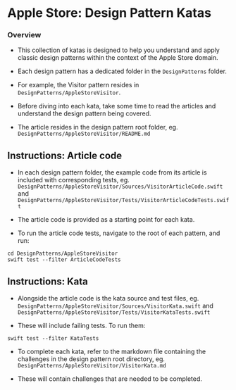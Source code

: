 # Apple Store: Design Pattern Katas

### Overview

- This collection of katas is designed to help you understand and apply classic design patterns within the context of the Apple Store domain.

- Each design pattern has a dedicated folder in the `DesignPatterns` folder.

- For example, the Visitor pattern resides in `DesignPatterns/AppleStoreVisitor`.

- Before diving into each kata, take some time to read the articles and understand the design pattern being covered.

- The article resides in the design pattern root folder, eg. `DesignPatterns/AppleStoreVisitor/README.md`

## Instructions: Article code

- In each design pattern folder, the example code from its article is included with corresponding tests, eg. `DesignPatterns/AppleStoreVisitor/Sources/VisitorArticleCode.swift` and `DesignPatterns/AppleStoreVisitor/Tests/VisitorArticleCodeTests.swift`

- The article code is provided as a starting point for each kata.

- To run the article code tests, navigate to the root of each pattern, and run:

```shell
cd DesignPatterns/AppleStoreVisitor
swift test --filter ArticleCodeTests
```

## Instructions: Kata

- Alongside the article code is the kata source and test files, eg. `DesignPatterns/AppleStoreVisitor/Sources/VisitorKata.swift` and `DesignPatterns/AppleStoreVisitor/Tests/VisitorKataTests.swift`

- These will include failing tests. To run them:

```shell
swift test --filter KataTests
```

- To complete each kata, refer to the markdown file containing the challenges in the design pattern root directory, eg. `DesignPatterns/AppleStoreVisitor/VisitorKata.md`

- These will contain challenges that are needed to be completed.
